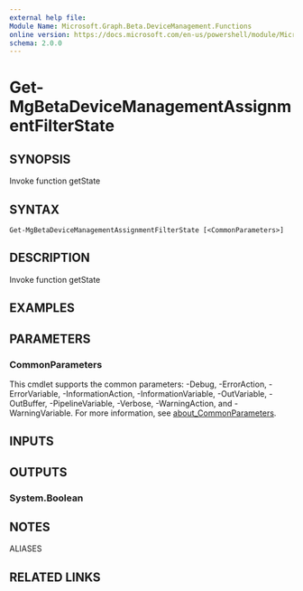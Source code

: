 ```yaml
---
external help file:
Module Name: Microsoft.Graph.Beta.DeviceManagement.Functions
online version: https://docs.microsoft.com/en-us/powershell/module/Microsoft.Graph.devicemanagement.functions/get-mgdevicemanagementassignmentfilterstate
schema: 2.0.0
---
```


# Get-MgBetaDeviceManagementAssignmentFilterState

## SYNOPSIS
Invoke function getState

## SYNTAX

```
Get-MgBetaDeviceManagementAssignmentFilterState [<CommonParameters>]
```

## DESCRIPTION
Invoke function getState

## EXAMPLES

## PARAMETERS

### CommonParameters
This cmdlet supports the common parameters: -Debug, -ErrorAction, -ErrorVariable, -InformationAction, -InformationVariable, -OutVariable, -OutBuffer, -PipelineVariable, -Verbose, -WarningAction, and -WarningVariable. For more information, see [about_CommonParameters](http://go.microsoft.com/fwlink/?LinkID=113216).

## INPUTS

## OUTPUTS

### System.Boolean

## NOTES

ALIASES

## RELATED LINKS

